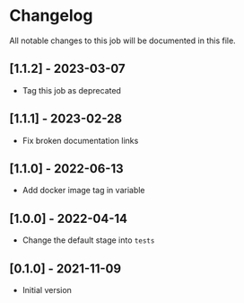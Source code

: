 # Changelog
All notable changes to this job will be documented in this file.

## [1.1.2] - 2023-03-07
* Tag this job as deprecated

## [1.1.1] - 2023-02-28
* Fix broken documentation links

## [1.1.0] - 2022-06-13
* Add docker image tag in variable 

## [1.0.0] - 2022-04-14
* Change the default stage into `tests`

## [0.1.0] - 2021-11-09
* Initial version